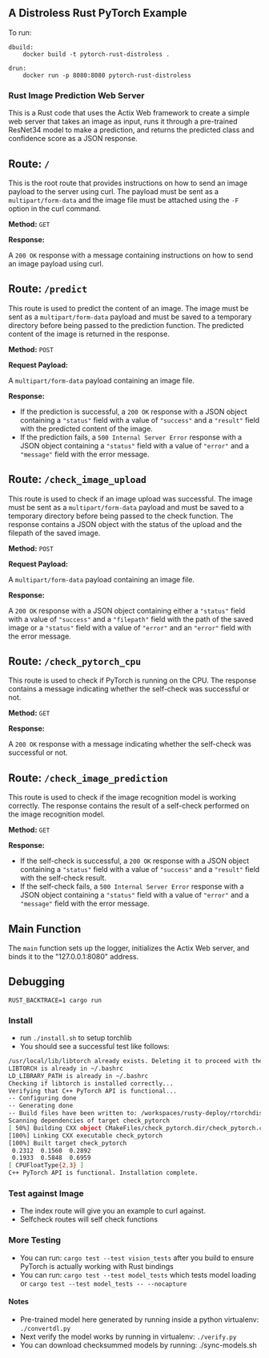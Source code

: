 ## A Distroless Rust PyTorch Example

To run: 

```
dbuild:
	docker build -t pytorch-rust-distroless .

drun:
	docker run -p 8080:8080 pytorch-rust-distroless
```

### Rust Image Prediction Web Server

This is a Rust code that uses the Actix Web framework to create a simple web server that takes an image as input, runs it through a pre-trained ResNet34 model to make a prediction, and returns the predicted class and confidence score as a JSON response.


## Route: `/`

This is the root route that provides instructions on how to send an image payload to the server using curl. The payload must be sent as a `multipart/form-data` and the image file must be attached using the `-F` option in the curl command.

**Method:** `GET`

**Response:**

A `200 OK` response with a message containing instructions on how to send an image payload using curl.

## Route: `/predict`

This route is used to predict the content of an image. The image must be sent as a `multipart/form-data` payload and must be saved to a temporary directory before being passed to the prediction function. The predicted content of the image is returned in the response.

**Method:** `POST`

**Request Payload:**

A `multipart/form-data` payload containing an image file.

**Response:**

- If the prediction is successful, a `200 OK` response with a JSON object containing a `"status"` field with a value of `"success"` and a `"result"` field with the predicted content of the image.
- If the prediction fails, a `500 Internal Server Error` response with a JSON object containing a `"status"` field with a value of `"error"` and a `"message"` field with the error message.

## Route: `/check_image_upload`

This route is used to check if an image upload was successful. The image must be sent as a `multipart/form-data` payload and must be saved to a temporary directory before being passed to the check function. The response contains a JSON object with the status of the upload and the filepath of the saved image.

**Method:** `POST`

**Request Payload:**

A `multipart/form-data` payload containing an image file.

**Response:**

A `200 OK` response with a JSON object containing either a `"status"` field with a value of `"success"` and a `"filepath"` field with the path of the saved image or a `"status"` field with a value of `"error"` and an `"error"` field with the error message.

## Route: `/check_pytorch_cpu`

This route is used to check if PyTorch is running on the CPU. The response contains a message indicating whether the self-check was successful or not.

**Method:** `GET`

**Response:**

A `200 OK` response with a message indicating whether the self-check was successful or not.

## Route: `/check_image_prediction`

This route is used to check if the image recognition model is working correctly. The response contains the result of a self-check performed on the image recognition model.

**Method:** `GET`

**Response:**

- If the self-check is successful, a `200 OK` response with a JSON object containing a `"status"` field with a value of `"success"` and a `"result"` field with the self-check result.
- If the self-check fails, a `500 Internal Server Error` response with a JSON object containing a `"status"` field with a value of `"error"` and a `"message"` field with the error message.


## Main Function

The `main` function sets up the logger, initializes the Actix Web server, and binds it to the "127.0.0.1:8080" address.

## Debugging

`RUST_BACKTRACE=1 cargo run`

### Install

* run `./install.sh` to setup torchlib
* You should see a successful test like follows:

```bash
/usr/local/lib/libtorch already exists. Deleting it to proceed with the installation.
LIBTORCH is already in ~/.bashrc
LD_LIBRARY_PATH is already in ~/.bashrc
Checking if libtorch is installed correctly...
Verifying that C++ PyTorch API is functional...
-- Configuring done
-- Generating done
-- Build files have been written to: /workspaces/rusty-deploy/rtorchdist/build
Scanning dependencies of target check_pytorch
[ 50%] Building CXX object CMakeFiles/check_pytorch.dir/check_pytorch.cpp.o
[100%] Linking CXX executable check_pytorch
[100%] Built target check_pytorch
 0.2312  0.1560  0.2892
 0.1933  0.5848  0.6959
[ CPUFloatType{2,3} ]
C++ PyTorch API is functional. Installation complete.

```

### Test against Image

* The index route will give you an example to curl against.
* Selfcheck routes will self check functions

### More Testing

* You can run: `cargo test --test vision_tests` after you build to ensure PyTorch is actually working with Rust bindings
* You can run: `cargo test --test model_tests` which tests model loading or `cargo test --test model_tests -- --nocapture`


#### Notes

* Pre-trained model here generated by running inside a python virtualenv:  `./convertdl.py`
* Next verify the model works by running in virtualenv: `./verify.py`
* You can download checksummed models by running: ./sync-models.sh
